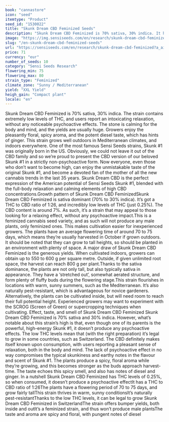 ```yaml
---
book: "cannastore"
icon: "seed"
itemtype: "Product"
seed_id: "1530022"
title: "Skunk Dream CBD Feminized Seeds"
description: "Skunk Dream CBD Feminized is 70% sativa, 30% indica. It has a THC level of 0.25%, and a relaxing high. The aroma is spicy and floral."
image: "https://img.sensiseeds.com/en/research/skunk-dream-cbd-feminized-image.png"
slug: "/en-skunk-dream-cbd-feminized-seeds"
url: "https://sensiseeds.com/en/research/skunk-dream-cbd-feminized?a_aid=cannastore"
price: 71
currency: "eur"
number_of_seeds: 10
category: "Sensi Seeds Research"
flowering_min: 75
flowering_max: 80
strain_type: "Feminized"
climate_zone: "Sunny / Mediterranean"
yield: "XXL Yield"
heigh_gain: "Compact plant"
locale: "en"
---
```

Skunk Dream CBD Feminized is 70% sativa, 30% indica. The strain contains extremely low levels of THC, and users report an intoxicating relaxation, without any noticeable psychoactive effects. The stone is calming for the body and mind, and the yields are usually huge. Growers enjoy the pleasantly floral, spicy aroma, and the potent diesel taste, which has hints of ginger. This strain grows well outdoors in Mediterranean climates, and indoors everywhere. One of the most famous Sensi Seeds strains, Skunk #1 was originally born in the US. Obviously, we could not leave it out of the CBD family and so we’re proud to present the CBD version of our beloved Skunk #1 in a strictly non-psychoactive form. Now everyone, even those who don’t want to become high, can enjoy the unmistakable taste of the original Skunk #1, and become a devoted fan of the mother of all the new cannabis trends in the last 35 years. Skunk Dream CBD is the perfect expression of the American potential of Sensi Seeds Skunk #1, blended with the full-body relaxation and calming elements of high CBD concentrations.Growth pattern of Skunk Dream CBD FeminizedSkunk Dream CBD Feminized is sativa dominant (70% to 30% indica). It’s got a THC to CBD ratio of 1:26, and incredibly low levels of THC (just 0.25%). The CBD content is around 7%. As such, it’s a strain that may appeal to those looking for a relaxing effect, without any psychoactive impact.This is a feminized cannabis seed variety, and as such will not produce any male plants, only feminized ones. This makes cultivation easier for inexperienced growers. The plants have an average flowering time of around 70 to 75 days, which means they’re usually harvested in October if grown outdoors. It should be noted that they can grow to tall heights, so should be planted in an environment with plenty of space. A major draw of Skunk Dream CBD Feminized is the generous yields. When cultivated indoors, growers can obtain up to 550 to 600 g per square metre. Outside, if given unlimited root space, the harvest can reach 800 g per plant.Thanks to the sativa dominance, the plants are not only tall, but also typically sativa in appearance. They have a ‘stretched out’, somewhat aerated structure, and form plenty of fluffy buds during the flowering stage.This strain flourishes in locations with warm, sunny summers, such as the Mediterranean. It’s also naturally pest-resistant, which is advantageous for novice gardeners. Alternatively, the plants can be cultivated inside, but will need room to reach their full potential height. Experienced growers may want to experiment with the SCROG (Screen of Green) or supercropping techniques when cultivating. Effect, taste, and smell of Skunk Dream CBD Feminized Skunk Dream CBD Feminized is 70% sativa and 30% indica. However, what’s notable about this strain’s high is that, even though one of its parents is the powerful, high-energy Skunk #1, it doesn’t produce any psychoactive effects. The low THC levels mean that (with the right preparation) it’s legal to grow in some countries, such as Switzerland. The CBD definitely makes itself known upon consumption, with users reporting a pleasant sense of relaxation, both in the body and mind. The lack of psychoactive effect in no way compromises the typical skunkiness and earthy notes in the flavour and scent of Skunk #1. The plants produce a spicy, floral aroma while they’re growing, and this becomes stronger as the buds approach harvest-time. The taste echoes this spicy smell, and also has notes of diesel and ginger. In a nutshell Skunk Dream CBD Feminized has THC levels of 0.25%, so when consumed, it doesn’t produce a psychoactive effectIt has a THC to CBD ratio of 1:26The plants have a flowering period of 70 to 75 days, and grow fairly tallThis strain thrives in warm, sunny conditionsIt’s naturally pest-resistantThanks to the low THC levels, it can be legal to grow Skunk Dream CBD Feminized in SwitzerlandThe strain offers bumper yields, both inside and outIt’s a feminized strain, and thus won’t produce male plantsThe taste and aroma are spicy and floral, with pungent notes of diesel
